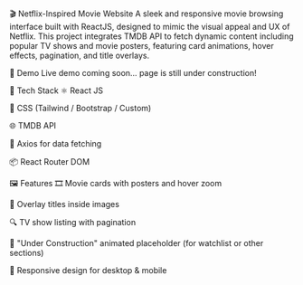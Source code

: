 🎬 Netflix-Inspired Movie Website
A sleek and responsive movie browsing interface built with ReactJS, designed to mimic the visual appeal and UX of Netflix. This project integrates TMDB API to fetch dynamic content including popular TV shows and movie posters, featuring card animations, hover effects, pagination, and title overlays.

🚀 Demo
Live demo coming soon… page is still under construction!

🔧 Tech Stack
⚛️ React JS

🎨 CSS (Tailwind / Bootstrap / Custom)

🌐 TMDB API

🔄 Axios for data fetching

📦 React Router DOM

🖼️ Features
🎞️ Movie cards with posters and hover zoom

📝 Overlay titles inside images

🔍 TV show listing with pagination

🚧 "Under Construction" animated placeholder (for watchlist or other sections)

📱 Responsive design for desktop & mobile

